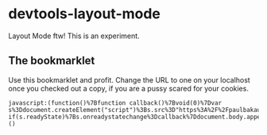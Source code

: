 # devtools-layout-mode
Layout Mode ftw! This is an experiment.

## The bookmarklet

Use this bookmarklet and profit. Change the URL to one on your localhost once you checked out a copy, if you are a pussy scared for your cookies.

```
javascript:(function()%7Bfunction callback()%7Bvoid(0)%7Dvar s%3Ddocument.createElement("script")%3Bs.src%3D"https%3A%2F%2Fpaulbakaus.com%2Flabs%2Flayoutmode%2Fjs%2Fbookmarklet.js"%3Bif(s.addEventListener)%7Bs.addEventListener("load"%2Ccallback%2Cfalse)%7Delse if(s.readyState)%7Bs.onreadystatechange%3Dcallback%7Ddocument.body.appendChild(s)%3B%7D)()
```
